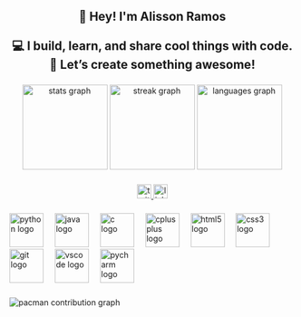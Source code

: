 <h2 align="center">👋 Hey! I'm Alisson Ramos<br><br>💻 I build, learn, and share cool things with code.  <br>🚀 Let’s create something awesome!</h2>

###

<div align="center">
  <img src="https://github-readme-stats.vercel.app/api?username=AlissonCoding&hide_title=false&hide_rank=true&show_icons=true&include_all_commits=true&count_private=false&disable_animations=false&theme=omni&locale=en&hide_border=true&order=1" height="150" alt="stats graph"  />
  <img src="https://streak-stats.demolab.com?user=AlissonCoding&locale=en&mode=weekly&theme=omni&hide_border=true&border_radius=5&order=3" height="150" alt="streak graph"  />
  <img src="https://github-readme-stats.vercel.app/api/top-langs?username=AlissonCoding&locale=en&hide_title=false&layout=compact&card_width=320&langs_count=7&theme=omni&hide_border=true&order=2" height="150" alt="languages graph"  />
</div>

###

<div align="center">
  <a href="https://x.com/al1_lol" target="_blank">
    <img src="https://img.shields.io/static/v1?message=Twitter&logo=twitter&label=&color=1DA1F2&logoColor=white&labelColor=&style=for-the-badge" height="25" alt="twitter logo"  />
  </a>
  <a href="https://www.linkedin.com/in/alisson-ramos-abb1b1324/" target="_blank">
    <img src="https://img.shields.io/static/v1?message=LinkedIn&logo=linkedin&label=&color=0077B5&logoColor=white&labelColor=&style=for-the-badge" height="25" alt="linkedin logo"  />
  </a>
</div>

###

<div align="left">
  <img src="https://skillicons.dev/icons?i=py" height="60" alt="python logo"  />
  <img width="12" />
  <img src="https://cdn.jsdelivr.net/gh/devicons/devicon/icons/java/java-original.svg" height="60" alt="java logo"  />
  <img width="12" />
  <img src="https://cdn.jsdelivr.net/gh/devicons/devicon/icons/c/c-original.svg" height="60" alt="c logo"  />
  <img width="12" />
  <img src="https://cdn.jsdelivr.net/gh/devicons/devicon/icons/cplusplus/cplusplus-original.svg" height="60" alt="cplusplus logo"  />
  <img width="12" />
  <img src="https://cdn.jsdelivr.net/gh/devicons/devicon/icons/html5/html5-original.svg" height="60" alt="html5 logo"  />
  <img width="12" />
  <img src="https://cdn.jsdelivr.net/gh/devicons/devicon/icons/css3/css3-original.svg" height="60" alt="css3 logo"  />
  <img width="12" />
  <img src="https://cdn.jsdelivr.net/gh/devicons/devicon/icons/git/git-original.svg" height="60" alt="git logo"  />
  <img width="12" />
  <img src="https://cdn.jsdelivr.net/gh/devicons/devicon/icons/vscode/vscode-original.svg" height="60" alt="vscode logo"  />
  <img width="12" />
  <img src="https://cdn.jsdelivr.net/gh/devicons/devicon/icons/pycharm/pycharm-original.svg" height="60" alt="pycharm logo"  />
</div>

###

<picture>
  <source media="(prefers-color-scheme: dark)" srcset="https://raw.githubusercontent.com/AlissonCoding/AlissonCoding/output/pacman-contribution-graph-dark.svg">
  <source media="(prefers-color-scheme: light)" srcset="https://raw.githubusercontent.com/AlissonCoding/AlissonCoding/output/pacman-contribution-graph.svg">
  <img alt="pacman contribution graph" src="https://raw.githubusercontent.com/AlissonCoding/AlissonCoding/output/pacman-contribution-graph.svg">
</picture>

###
